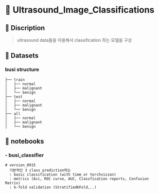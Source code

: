 # 🔦 Ultrasound_Image_Classifications

## 📌 Discription

> ultrasound data들을 이용해서 classification 하는 모델을 구성

## 🎁 Datasets

### busi structure

```
├── train
│   ├── normal
│   ├── malignant
│   └── benign
├── test
│   ├── normal
│   ├── malignant
│   └── benign
├── all
│   ├── normal
│   ├── malignant
│   └── benign
```

## 📑 notebooks

### - busi_classifier
```
# version_0915 
  기본적인 3 class prediction하는 
  : basic classification (with timm or torchvision)
  : metrics (Acc, ROC curve, AUC, Classfication reports, Confusion Matrix)
  : k-fold validation (StratifiedKFold,..)
```

